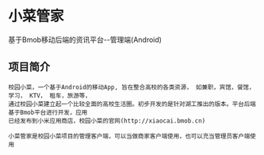 小菜管家
===========

基于Bmob移动后端的资讯平台--管理端(Android)


项目简介
-------

    校园小菜，一个基于Android的移动App, 旨在整合高校的各类资源， 如兼职，宾馆，餐馆， 学习， KTV， 租车，旅游等，
    通过校园小菜建立起一个比较全面的高校生活圈。初步开发的是针对湖工推出的版本。平台后端基于Bmob平台进行开发，应用
    已经发布到小米应用商店，校园小菜的官网(http://xiaocai.bmob.cn)
    
    小菜管家是校园小菜项目的管理客户端，可以当做商家客户端使用，也可以充当管理员客户端使用
